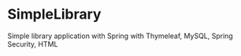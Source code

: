 # SimpleLibrary
Simple library application with Spring with Thymeleaf, MySQL, Spring Security, HTML
